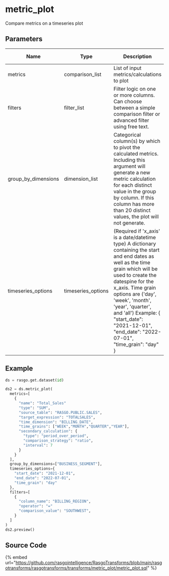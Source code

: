 

# metric_plot

Compare metrics on a timeseries plot

## Parameters

|        Name         |        Type        |                                                                                                                                                                           Description                                                                                                                                                                           | Is Optional |
| ------------------- | ------------------ | --------------------------------------------------------------------------------------------------------------------------------------------------------------------------------------------------------------------------------------------------------------------------------------------------------------------------------------------------------------- | ----------- |
| metrics             | comparison_list    | List of input metrics/calculations to plot                                                                                                                                                                                                                                                                                                                      |             |
| filters             | filter_list        | Filter logic on one or more columns. Can choose between a simple comparison filter or advanced filter using free text.                                                                                                                                                                                                                                          | True        |
| group_by_dimensions | dimension_list     | Categorical column(s) by which to pivot the calculated metrics. Including this argument will generate a new metric calculation for each distinct value in the group by column. If this column has more than 20 distinct values, the plot will not generate.                                                                                                     | True        |
| timeseries_options  | timeseries_options | (Required if 'x_axis' is a date/datetime type) A dictionary containing the start and end dates as well as the time grain which will be used to create the datespine for the x_axis. Time grain options are ('day', 'week', 'month', 'year', 'quarter', and 'all') Example: {   "start_date": "2021-12-01",   "end_date": "2022-07-01",   "time_grain": "day" }  |             |


## Example

```python
ds = rasgo.get.dataset(id)

ds2 = ds.metric_plot(
  metrics=[
    {
      "name": "Total_Sales"
      "type": "SUM",
      "source_table": "RASGO.PUBLIC.SALES",
      "target_expression": "TOTALSALES",
      "time_dimension": "BILLING_DATE",
      "time_grains": ["WEEK","MONTH","QUARTER","YEAR"],
      "secondary_calculation": {
        "type": "period_over_period",
        "comparison_strategy": "ratio",
        "interval": 7
      }
    }
  ],
  group_by_dimensions=["BUSINESS_SEGMENT"],
  timeseries_options={
    "start_date": "2021-12-01",
    "end_date": "2022-07-01",
    "time_grain": "day"
  },
  filters=[
    {
      "column_name": "BILLING_REGION",
      "operator": "="
      "comparison_value": "SOUTHWEST",
    }
  ]
)
ds2.preview()
```

## Source Code

{% embed url="https://github.com/rasgointelligence/RasgoTransforms/blob/main/rasgotransforms/rasgotransforms/transforms/metric_plot/metric_plot.sql" %}

